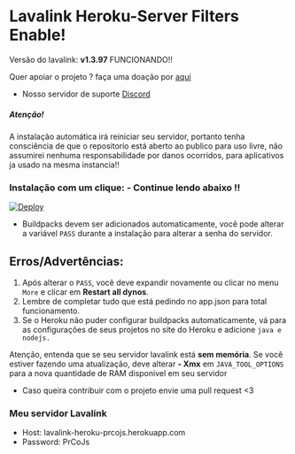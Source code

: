 # Lavalink Heroku-Server Filters Enable!

Versão do lavalink: **v1.3.97** FUNCIONANDO!!

Quer apoiar o projeto ? faça uma doação por [aqui](https://picpay.me/brunoh_dev)
- Nosso servidor de suporte [Discord](https://discord.gg/HK3tHpzQdn)

##### Atenção!

A instalação automática irá reiniciar seu servidor, portanto tenha consciência de que o repositorio está aberto ao publico para uso livre, não assumirei nenhuma responsabilidade por danos ocorridos, para aplicativos ja usado na mesma instancia!!

### Instalação com um clique: - Continue lendo abaixo !!
[![Deploy](https://www.herokucdn.com/deploy/button.svg)](https://heroku.com/deploy?template=https://github.com/HellpMe/Lavalink-Heroku-24-7/tree/master)

- Buildpacks devem ser adicionados automaticamente, você pode alterar a variável `PASS` durante a instalação para alterar a senha do servidor.

## Erros/Advertências:
1. Após alterar o `PASS`, você deve expandir novamente ou clicar no menu` More` e clicar em **Restart all dynos**.
2. Lembre de completar tudo que está pedindo no app.json para total funcionamento.
3. Se o Heroku não puder configurar buildpacks automaticamente, vá para as configurações de seus projetos no site do Heroku e adicione `java e nodejs.`

Atenção, entenda que se seu servidor lavalink está **sem memória**. Se você estiver fazendo uma atualização, deve alterar **- Xmx** em `JAVA_TOOL_OPTIONS` para a nova quantidade de RAM disponivel em seu servidor

- Caso queira contribuir com o projeto envie uma pull request <3

### Meu servidor Lavalink
- Host: lavalink-heroku-prcojs.herokuapp.com
- Password: PrCoJs
